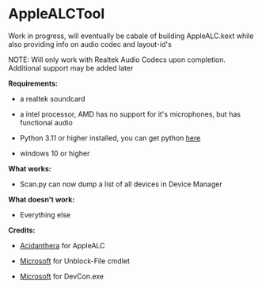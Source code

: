 # AppleALCTool
Work in progress, will eventually be cabale of building AppleALC.kext while also providing info on audio codec and layout-id's

NOTE: Will only work with Realtek Audio Codecs upon completion. Additional support may be added later

**Requirements:**
* a realtek soundcard 


* a intel processor, AMD has no support for it's microphones, but has functional audio


* Python 3.11 or higher installed, you can get python [here](https://www.python.org/downloads/)


* windows 10 or higher


**What works:**


* Scan.py can now dump a list of all devices in Device Manager



**What doesn't work:**


* Everything else



**Credits:**


* [Acidanthera](https://github.com/acidanthera/AppleALC) for AppleALC

* [Microsoft](https://www.microsoft.com/) for Unblock-File cmdlet

* [Microsoft](https://www.microsoft.com/) for DevCon.exe